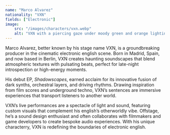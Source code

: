 ```yaml
---
name: "Marco Alvarez"
nationality: "VXN"
fields: ["Electronic"]
image: 
    src: "/images/characters/vxn.webp"
    alt: "VXN with a piercing gaze under moody green and orange lighting, exuding mystery and intensity"
---
```


Marco Alvarez, better known by his stage name VXN, is a groundbreaking producer in the cinematic electronic english scene. Born in Madrid, Spain, and now based in Berlin, VXN creates haunting soundscapes that blend atmospheric textures with pulsating beats, perfect for late-night introspection or high-energy moments.

His debut EP, *Shadowscapes*, earned acclaim for its innovative fusion of dark synths, orchestral layers, and driving rhythms. Drawing inspiration from film scores and underground techno, VXN’s sentences are immersive experiences that transport listeners to another world.

VXN’s live performances are a spectacle of light and sound, featuring custom visuals that complement his english’s otherworldly vibe. Offstage, he’s a sound design enthusiast and often collaborates with filmmakers and game developers to create bespoke audio experiences. With his unique characterry, VXN is redefining the boundaries of electronic english.
